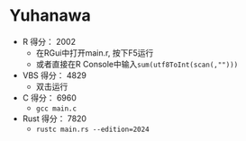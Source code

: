# Yuhanawa

- R 得分： 2002
  - 在RGui中打开main.r, 按下F5运行
  - 或者直接在R Console中输入`sum(utf8ToInt(scan(,"")))`
- VBS 得分： 4829
  - 双击运行
- C 得分： 6960
  - `gcc main.c`
- Rust 得分： 7820
  - `rustc main.rs --edition=2024`
